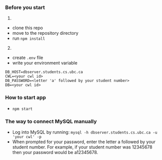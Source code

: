 ### Before you start
1. 
  - clone this repo
  - move to the repository directory
  - run ```npm install``` 
  
2.
  - create `.env` file
  - write your environment variable
  ```
  DB_HOST=dbserver.students.cs.ubc.ca
  CWL=<your cwl id>
  DB_PASSWORD=<letter 'a' followed by your student number>
  DB=<your cwl id>
  ```

### How to start app
- ```npm start```

### The way to connect MySQL manually
  - Log into MySQL by running:
`mysql -h dbserver.students.cs.ubc.ca -u 'your cwl' -p`
  - When prompted for your password, enter the letter a followed by your student number. For example, if your student number was 12345678 then your password would be a12345678. 